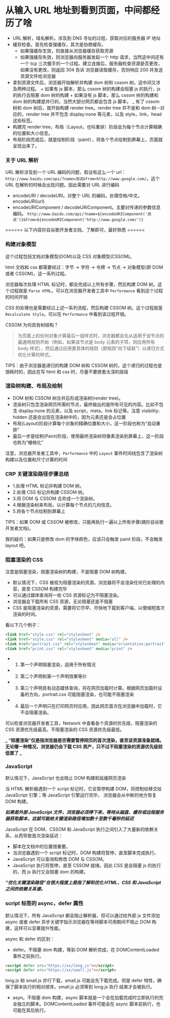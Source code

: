 # 从输入 URL 地址到看到页面，中间都经历了啥

- URL 解析，域名解析。涉及到 DNS 寻址的过程，获取对应的服务器 IP 地址
- 缓存检查。首先检查强缓存，其次是协商缓存。
  - 如果强缓存生效，则直接从浏览器缓存获取资源
  - 如果强缓存失效，则浏览器向服务器发起一个 http 请求，当然这中间还有一个 tcp 三次握手的一个过程。建立连接后，服务器检查资源是否更改，如果没有更改，则返回 304 告诉
    浏览器读取缓存，否则响应 200 并发送资源文件给浏览器
- 拿到资源文件后，浏览器开始解析并构建 dom 树和 cssom 树。这中间又涉及两种过程。 + 如果有 js 脚本，那么 cssom 树的构建会阻塞 js 的执行，js 的执行会阻塞 dom 树的构建 + 如果没有 js 脚本，那么 cssom 树的构建和 dom 树的构建是并行的，当然大部分网页都会包含 js 脚本。
  \_ 有了 cssom 树和 dom 树后，就开始构建 render tree。render tree 并不是和 dom 树--对应的，render tree 并不包含 display:none 等元素，以及 style，link，head 这些标签。
- 构建完 render tree，布局（Layout，也叫重排）阶段会为每个节点计算精确的位置和大小信息。
- 布局阶段完成后，就是绘制阶段（paint），将各个节点绘制到屏幕上，页面就呈现出来了。

### 关于 URL 解析

URL 解析涉及到一个 URL 编码的问题，假设有这么一个 url：`http://www.baidu.com/api/?name=测试&from=http://www.google.com/`。这个 URL 在解析的时候会出现问题。因此需要对 URL 进行编码

- encodeURI / decodeURI。对整个 URL 的编码，处理空格/中文。encodeURI(url)
- encodeURIComponent / decodeURIComponent。主要对传递的参数信息编码。
  `http://www.baidu.com/api/?name=${encodeURIComponent('测试')}&from=${encodeURIComponent('http://www.google.com/')}`

====== 以下内容抄自谷歌开发者文档，了解即可，最好熟悉 ======

### 构建对象模型

这个过程包括文档对象模型(DOM)以及 CSS 对象模型(CSSOM)。

html 文档和 css 都需要经过：字节 -> 字符 -> 令牌 -> 节点 -> 对象模型(即 DOM 或者 CSSOM)，这一系列过程。

浏览器每次处理 HTML 标记时，都会完成以上所有步骤，然后构建 DOM 树。这个过程就是 `Parse HTML`。可以在浏览器开发者工具中 `Performance` 看到这个过程的时间开销

CSS 的处理也是需要经过上述一系列流程，然后构建 CSSOM 树。这个过程就是 `Recalculate Style`。可以在 `Performance` 中看到该过程开销。

CSSOM 为何具有树结构？

> 为页面上的任何对象计算最后一组样式时，浏览器都会先从适用于该节点的最通用规则开始（例如，如果该节点是 body 元素的子项，则应用所有 body 样式），然后通过应用更具体的规则（即规则“向下级联”）以递归方式优化计算的样式。

TIPS：由于浏览器是递归的构建 DOM 树和 CSSOM 树的，这个递归的过程也是很耗时的，因此在写 html 和 css 时，尽量不要嵌套太深的层级

### 渲染树构建、布局及绘制

- DOM 树和 CSSOM 树合并后形成渲染树(render tree)。
- 渲染树只包含渲染网页所需的节点，最终输出的是所有可见的内容。比如不包含 display:none 的元素，以及 script，meta，link 标记等。注意 visibility: hidden 还是会出现在渲染树中的，因为元素还是会占位置
- 布局(Layout)阶段计算每个对象的精确位置和大小，这一阶段也称为“自动重排”
- 最后一步是绘制(Paint)阶段，使用最终渲染树将像素渲染到屏幕上，这一阶段也称为“栅格化”

注意，浏览器开发者工具中，`Performance` 中的 `Layout` 事件时间线包含了渲染树构建以及位置和尺寸计算的时间

### CRP 关键渲染路径步骤总结

- 1.处理 HTML 标记并构建 DOM 树。
- 2.处理 CSS 标记并构建 CSSOM 树。
- 3.将 DOM 与 CSSOM 合并成一个渲染树。
- 4.根据渲染树来布局，以计算每个节点的几何信息。
- 5.将各个节点绘制到屏幕上

TIPS：如果 DOM 或 CSSOM 被修改，只能再执行一遍以上所有步骤(摘抄自谷歌开发者文档)。

我的疑问：如果只是修改 dom 的字体颜色，应该只会触发 paint 阶段，不会触发 layout 吧。

### 阻塞渲染的 CSS

注意是阻塞渲染，阻塞渲染树的构建，不是阻塞 DOM 树构建。

- 默认情况下，CSS 被视为阻塞渲染的资源。浏览器将不会渲染任何已处理的内容，直至 CSSOM 构建完毕
- 可以通过媒体查询将一些 CSS 资源标记为不阻塞渲染。
- 浏览器会下载所有 CSS 资源，无论阻塞还是不阻塞
- CSS 是阻塞渲染的资源，需要将它尽早、尽快地下载到客户端，以便缩短首次渲染的时间。

看以下几个例子：

```html
<link href="style.css" rel="stylesheet" />
<link href="style.css" rel="stylesheet" media="all" />
<link href="portrait.css" rel="stylesheet" media="orientation:portrait" />
<link href="print.css" rel="stylesheet" media="print" />
```

- 1. 第一个声明阻塞渲染，适用于所有情况
- 2. 第二个声明和第一个声明效果等价
- 3. 第三个声明具有动态媒体查询，将在网页加载时计算。根据网页加载时设备的方向，portrait.css 可能阻塞渲染，也可能不阻塞渲染
- 4. 最后一个声明只在打印网页时应用，因此网页首次在浏览器中加载时，它不会阻塞渲染。

可以检查浏览器开发者工具，Network 中查看各个资源的优先级，阻塞渲染的 CSS 资源优先级最高，不阻塞渲染的 CSS 资源优先级最低。

**_ “阻塞渲染”仅是指浏览器是否需要暂停网页的首次渲染，直至该资源准备就绪。无论哪一种情况，浏览器仍会下载 CSS 资产，只不过不阻塞渲染的资源优先级较低罢了 _**

### JavaScript

默认情况下，JavaScript 也会阻止 DOM 构建和延缓网页渲染

当 HTML 解析器遇到一个 script 标记时，它会暂停构建 DOM，将控制权移交给 JavaScript 引擎；等 JavaScript 引擎运行完毕，
浏览器会从中断的地方恢复 DOM 构建。

**_如果是外部 JavaScript 文件，浏览器必须停下来，等待从磁盘、缓存或远程服务器获取脚本，这就可能给关键渲染路径增加数十至数千毫秒的延迟_**

JavaScript 在 DOM、CSSOM 和 JavaScript 执行之间引入了大量新的依赖关系，从而导致首次渲染延迟：

- 脚本在文档中的位置很重要。
- 当浏览器遇到一个 script 标记时，DOM 构建将暂停，直至脚本完成执行。
- JavaScript 可以查询和修改 DOM 与 CSSOM。
- JavaScript 执行将暂停，直至 CSSOM 就绪。因此 CSS 是会阻塞 js 的执行的，而 js 执行又会阻塞 dom 的构建。

**_“优化关键渲染路径”在很大程度上是指了解和优化 HTML、CSS 和 JavaScript 之间的依赖关系谱。_**

### script 标签的 async，defer 属性

默认情况下，所有 JavaScript 都会阻止解析器，但可以通过给外部 js 文件添加 async 或者 defer 异步关键字指示浏览器在等待脚本可用期间不阻止 DOM 构建，这样可以显著提升性能。

async 和 defer 的区别：

- defer。不阻塞 dom 构建，等到 DOM 解析完成，在 DOMContentLoaded 事件之前执行。

```html
<script defer src="https://xx/long.js"></script>
<script defer src="https://xx/small.js"></script>
```

long.js 和 small.js 并行下载，small.js 可能会先下载完成。但是 defer 特性，确保了脚本执行的相对顺序。small.js 必须等到 long.js 执行
结束才会被执行。

- asyn。不阻塞 dom 构建，async 脚本就是一个会在加载完成时立即执行的完全独立的脚本。DOMContentLoaded 事件可能会在 async 脚本前执行，也可能在其后执行。

